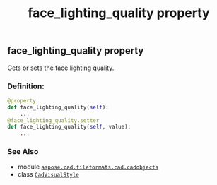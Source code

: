 ﻿---
title: face_lighting_quality property
second_title: Aspose.CAD for Python via .NET API References
description: 
type: docs
weight: 360
url: /python-net/aspose.cad.fileformats.cad.cadobjects/cadvisualstyle/face_lighting_quality/
is_root: false
---

## face_lighting_quality property


Gets or sets the face lighting quality.
### Definition:
```python
@property
def face_lighting_quality(self):
    ...
@face_lighting_quality.setter
def face_lighting_quality(self, value):
    ...
```

### See Also
* module [`aspose.cad.fileformats.cad.cadobjects`](../../)
* class [`CadVisualStyle`](/cad/python-net/aspose.cad.fileformats.cad.cadobjects/cadvisualstyle)

